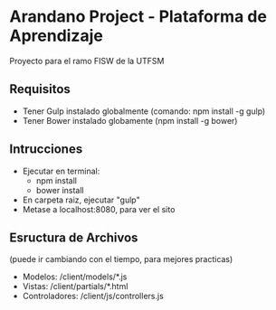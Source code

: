# Arandano Project - Plataforma de Aprendizaje

Proyecto para el ramo FISW de la UTFSM

## Requisitos
- Tener Gulp instalado globalmente (comando: npm install -g gulp)
- Tener Bower instalado globamente (npm install -g bower)

## Intrucciones
- Ejecutar en terminal:
    - npm install
    - bower install
- En carpeta raiz, ejecutar "gulp"
- Metase a localhost:8080, para ver el sito

## Esructura de Archivos
(puede ir cambiando con el tiempo, para mejores practicas)

* Modelos: /client/models/*.js
* Vistas: /client/partials/*.html
* Controladores: /client/js/controllers.js


